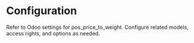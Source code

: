 # Configuration

Refer to Odoo settings for pos_price_to_weight. Configure related models, access rights, and options as needed.

